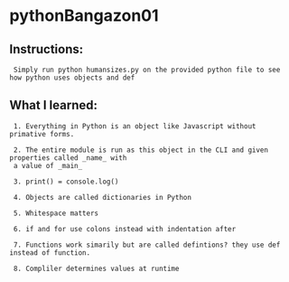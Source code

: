 # pythonBangazon01

## Instructions:

     Simply run python humansizes.py on the provided python file to see how python uses objects and def

## What I learned:

     1. Everything in Python is an object like Javascript without primative forms.

     2. The entire module is run as this object in the CLI and given properties called _name_ with
     a value of _main_

     3. print() = console.log()

     4. Objects are called dictionaries in Python

     5. Whitespace matters

     6. if and for use colons instead with indentation after
     
     7. Functions work simarily but are called defintions? they use def instead of function.

     8. Compliler determines values at runtime